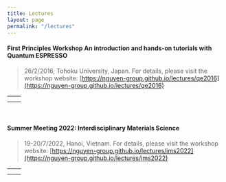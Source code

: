 ```yaml
---
title: Lectures
layout: page
permalink: "/lectures"
---
```


#### First Principles Workshop An introduction and hands‑on tutorials with Quantum ESPRESSO
>26/2/2016, Tohoku University, Japan. For details, please visit the workshop website: [https://nguyen-group.github.io/lectures/qe2016](https://nguyen-group.github.io/lectures/qe2016)

<table width="600">
    <tr>
        <td style="text-align: center;">
            <img src="{{site.baseurl}}/assets/images/lectures/qe2016-1.jpg" alt="" />
        </td>
        <td style="text-align: center;">
            <img src="{{site.baseurl}}/assets/images/lectures/qe2016-2.jpg" alt="" />
        </td>
    </tr>
    <tr>
        <td style="text-align: center;">
            <img src="{{site.baseurl}}/assets/images/lectures/qe2016-3.jpg" alt="" />
        </td>
        <td style="text-align: center;">
            <img src="{{site.baseurl}}/assets/images/lectures/qe2016-4.jpg" alt="" />
        </td>
    </tr>
</table>

<br>

#### Summer Meeting 2022: Interdisciplinary Materials Science
>19-20/7/2022, Hanoi, Vietnam. For details, please visit the workshop website: [https://nguyen-group.github.io/lectures/ims2022](https://nguyen-group.github.io/lectures/ims2022)

<table width="600">
    <tr>
        <td style="text-align: center;">
            <img src="{{site.baseurl}}/assets/images/lectures/ims2022-1.jpg" alt="" />
        </td>
        <td style="text-align: center;">
            <img src="{{site.baseurl}}/assets/images/lectures/ims2022-2.jpg" alt="" />
        </td>
    </tr>
    <tr>
        <td style="text-align: center;">
            <img src="{{site.baseurl}}/assets/images/lectures/ims2022-3.jpg" alt="" />
        </td>
        <td style="text-align: center;">
            <img src="{{site.baseurl}}/assets/images/lectures/ims2022-4.jpg" alt="" />
        </td>
    </tr>
</table>
